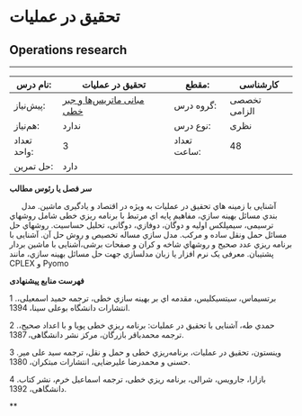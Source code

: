 # تحقیق در عملیات
## Operations research
_______________________________________________________________________________
| نام درس:    | تحقیق در عملیات                                                                      | مقطع:       | کارشناسی     |
| ----------- | ------------------------------------------------------------------------------------ | ----------- | ------------ |
| پیش‌نیاز:   | [مبانی ماتریس‌ها و جبر خطی](../mandatory/Foundation-of-Matrix-and-Linear-Algebra.md) | گروه درس:   | تخصصی الزامی |
| هم‌نیاز:    | ندارد                                                                                | نوع درس:    | نظری         |
| تعداد واحد: | 3                                                                                    | تعداد ساعت: | 48           |
| حل تمرین:   |  دارد                                                                                |             |              |

**سر فصل یا رئوس مطالب**

`	`آشنایی با زمینه هاي تحقیق در عملیات به ویژه در اقتصاد و یادگیری ماشین. مدل بندي مسائل بهینه سازي، مفاهیم پایه اي مرتبط با برنامه ریزي خطی شامل روشهاي ترسیمی، سیمپلکس اولیه و دوگان، دوفازي، دوگانی، تحلیل حساسیت. روشهاي حل مسائل حمل ونقل ساده و مرکب. مدل سازي مساله تخصیص و روش حل آن. آشنایی با برنامه ریزي عدد صحیح و روشهاي شاخه و کران و صفحات برشی،آشنایی با ماشین بردار پشتیبان. معرفی یک نرم افزار یا زبان مدلسازي جهت حل مسائل بهینه سازي، مانند CPLEX  و Pyomo

**فهرست منابع پیشنهادی**

1 .برتسیماس، سیتسیکلیس، مقدمه اي بر بهینه سازي خطی، ترجمه حمید اسمعیلی، انتشارات دانشگاه بوعلی سینا، 1394.

2 .حمدي طه، آشنایی با تحقیق در عملیات: برنامه ریزي خطی پویا و با اعداد صحیح، ترجمه محمدباقر بازرگان، مرکز نشر دانشگاهی، 1387.

3 .وینستون، تحقیق در عملیات، برنامه‌ریزي خطی و حمل و نقل، ترجمه سید علی میر حسنی و محمدرضا علیرضایی، انتشارات مبتکران، 1380.

4 .بازارا، جارویس، شرالی، برنامه ریزي خطی، ترجمه اسماعیل خرم، نشر کتاب دانشگاهی، 1392.

**
